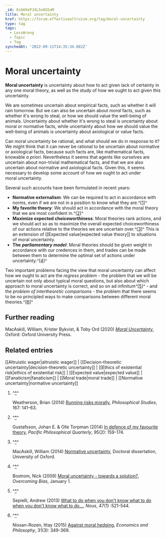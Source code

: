 ```yaml
---
_id: 8sbHXePJ4L5o8G5aM
title: Moral uncertainty
href: https://forum.effectivealtruism.org/tag/moral-uncertainty
type: tag
tags:
  - LessWrong
  - Topic
  - Tag
synchedAt: '2022-09-11T14:35:34.882Z'
---
```

# Moral uncertainty

**Moral uncertainty** is uncertainty about how to act given lack of certainty in any one moral theory, as well as the study of how we ought to act given this uncertainty.

We are sometimes uncertain about empirical facts, such as whether it will rain tomorrow. But we can also be uncertain about *moral* facts, such as whether it's wrong to steal, or how we should value the well-being of animals. Uncertainty about whether it's wrong to steal is uncertainty about moral or normative facts, while uncertainty about how we should value the well-being of animals is uncertainty about axiological or value facts.

Can moral uncertainty be rational, and what should we do in response to it? We might think that it can never be rational to be uncertain about normative or axiological facts, because such facts are, like mathematical facts, knowable *a priori*. Nevertheless it seems that agents like ourselves are uncertain about non-trivial mathematical facts, and that we are also uncertain about normative and axiological facts. Given this, it seems necessary to develop some account of how we ought to act under moral uncertainty.

Several such accounts have been formulated in recent years:

*   **Normative externalism**: We can be required to act in accordance with norms, even if we are not in a position to know what they are.^[\[1\]](#fnz1t1w4pw1l)^
*   **My favorite theory**: We should act in accordance with the moral theory that we are most confident in.^[\[2\]](#fnoimahk7thkh)^
*   **Maximize expected choiceworthiness**: Moral theories rank actions, and we should act so as to maximize the overall expected choiceworthiness of our actions relative to the theories we are uncertain over.^[\[3\]](#fn82nltw9cxv3)^ This is an extension of [[Expected value|expected value theory]] to situations of moral uncertainty.
*   **The** ***parliamentary model***: Moral theories should be given weight in accordance with our credences in them, and trades can be made between them to determine the optimal set of actions under uncertainty.^[\[4\]](#fno3rr9ulfig)^

Two important problems facing the view that moral uncertainty can affect how we ought to act are the *regress problem* \- the problem that we will be uncertain not only about typical moral questions, but also about which approach to moral uncertainty is correct, and so on ad infinitum^[\[5\]](#fn6303n5ui73y)^ \- and the *problem of* *intertheoretic comparisons* \- the problem that there seems to be no principled ways to make comparisons between different moral theories.^[\[6\]](#fnu6710q9msxb)^

Further reading
---------------

MacAskill, William, Krister Bykvist, & Toby Ord (2020) [*Moral Uncertainty*](https://doi.org/10.1093/oso/9780198722274.001.0001), Oxford: Oxford University Press.

Related entries
---------------

[[Altruistic wager|altruistic wager]] | [[Decision-theoretic uncertainty|decision-theoretic uncertainty]] | [[Ethics of existential risk|ethics of existential risk]] | [[Expected value|expected value]] | [[Fanaticism|fanaticism]] | [[Moral trade|moral trade]] | [[Normative uncertainty|normative uncertainty]]

1.  ^**[^](#fnrefz1t1w4pw1l)**^
    
    Weatherson, Brian (2014) [Running risks morally](http://link.springer.com/article/10.1007/s11098-013-0227-2), *Philosophical Studies*,  167: 141–63.
    
2.  ^**[^](#fnrefoimahk7thkh)**^
    
    Gustafsson, Johan E. & Olle Torpman (2014) [In defence of my favourite theory](http://johanegustafsson.net/papers/in-defence-of-my-favourite-theory.pdf), *Pacific Philosophical Quarterly*, 95(2): 159-174.
    
3.  ^**[^](#fnref82nltw9cxv3)**^
    
    MacAskill, William (2014) [Normative uncertainty](http://commonsenseatheism.com/wp-content/uploads/2014/03/MacAskill-Normative-Uncertainty.pdf), Doctoral dissertation, University of Oxford.
    
4.  ^**[^](#fnrefo3rr9ulfig)**^
    
    Bostrom, Nick (2009) [Moral uncertainty - towards a solution?](http://www.overcomingbias.com/2009/01/moral-uncertainty-towards-a-solution.html), *Overcoming Bias*, January 1.
    
5.  ^**[^](#fnref6303n5ui73y)**^
    
    Sepielli, Andrew (2013) [What to do when you don't know what to do when you don't know what to do…](http://onlinelibrary.wiley.com/doi/10.1111/nous.12010/abstract), *Nous*, 47(1) :521-544.
    
6.  ^**[^](#fnrefu6710q9msxb)**^
    
    Nissan-Rozen, Ittay (2015) [Against moral hedging](https://www.cambridge.org/core/journals/economics-and-philosophy/article/against-moral-hedging/E818376A231FECAEBFA01A3411A567C0), *Economics and Philosophy*, 31(3): 349-369.